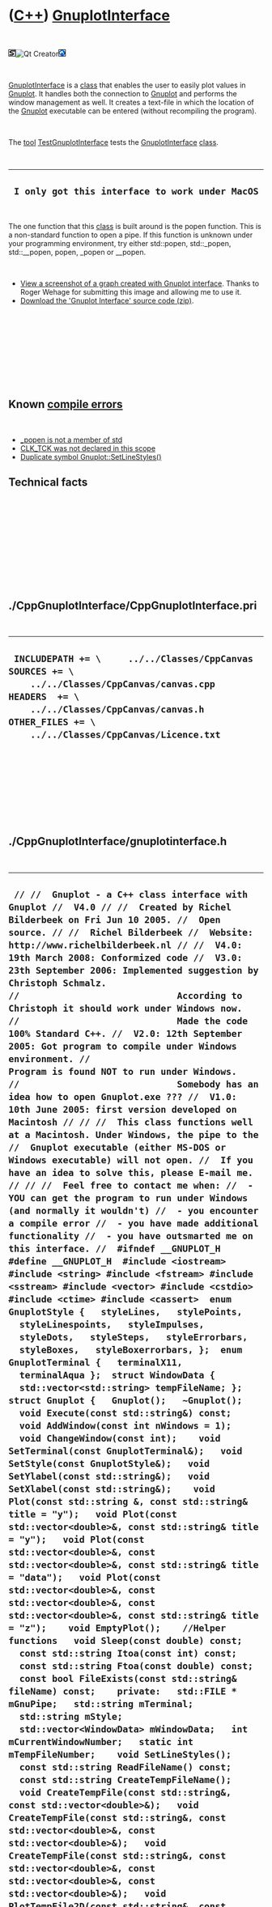 



 

 

 

 

 

([C++](Cpp.htm)) [GnuplotInterface](CppGnuplotInterface.htm)
============================================================

 

![STL](PicStl.png)![Qt
Creator](PicQtCreator.png)![Lubuntu](PicLubuntu.png)

 

[GnuplotInterface](CppGnuplotInterface.htm) is a [class](CppClass.htm)
that enables the user to easily plot values in
[Gnuplot](CppGnuplot.htm). It handles both the connection to
[Gnuplot](CppGnuplot.htm) and performs the window management as well. It
creates a text-file in which the location of the
[Gnuplot](CppGnuplot.htm) executable can be entered (without recompiling
the program).

 

The [tool](Tools.htm)
[TestGnuplotInterface](ToolTestGnuplotInterface.htm) tests the
[GnuplotInterface](CppGnuplotInterface.htm) [class](CppClass.htm).

 

  --------------------------------------------------
  ` I only got this interface to work under MacOS`
  --------------------------------------------------

 

The one function that this [class](CppClass.htm) is built around is the
popen function. This is a non-standard function to open a pipe. If this
function is unknown under your programming environment, try either
std::popen, std::\_popen, std::\_\_popen, popen, \_popen or \_\_popen.

 

-   [View a screenshot of a graph created with Gnuplot
    interface](CppGnuplotInterface.png). Thanks to Roger Wehage for
    submitting this image and allowing me to use it.
-   [Download the 'Gnuplot Interface' source
    code (zip)](CppGnuplotInterfaceSource.zip).

 

 

 

 

 

Known [compile errors](CppCompileError.htm)
-------------------------------------------

 

-   [\_popen is not a member of
    std](CppCompileError_popenIsNotAmemberOfStd.htm)
-   [CLK\_TCK was not declared in this
    scope](CppCompileErrorCLK_TCKwasNotDeclaredInThisScope.htm)
-   [Duplicate
    symbol Gnuplot::SetLineStyles()](CppCompileErrorDuplicateSymbol.htm)

Technical facts
---------------

 

 

 

 

 

 

./CppGnuplotInterface/CppGnuplotInterface.pri
---------------------------------------------

 

  --------------------------------------------------------------------------------------------------------------------------------------------------------------------------------------------------------------------
  ` INCLUDEPATH += \     ../../Classes/CppCanvas  SOURCES += \     ../../Classes/CppCanvas/canvas.cpp  HEADERS  += \     ../../Classes/CppCanvas/canvas.h  OTHER_FILES += \     ../../Classes/CppCanvas/Licence.txt`
  --------------------------------------------------------------------------------------------------------------------------------------------------------------------------------------------------------------------

 

 

 

 

 

./CppGnuplotInterface/gnuplotinterface.h
----------------------------------------

 

  --------------------------------------------------------------------------------------------------------------------------------------------------------------------------------------------------------------------------------------------------------------------------------------------------------------------------------------------------------------------------------------------------------------------------------------------------------------------------------------------------------------------------------------------------------------------------------------------------------------------------------------------------------------------------------------------------------------------------------------------------------------------------------------------------------------------------------------------------------------------------------------------------------------------------------------------------------------------------------------------------------------------------------------------------------------------------------------------------------------------------------------------------------------------------------------------------------------------------------------------------------------------------------------------------------------------------------------------------------------------------------------------------------------------------------------------------------------------------------------------------------------------------------------------------------------------------------------------------------------------------------------------------------------------------------------------------------------------------------------------------------------------------------------------------------------------------------------------------------------------------------------------------------------------------------------------------------------------------------------------------------------------------------------------------------------------------------------------------------------------------------------------------------------------------------------------------------------------------------------------------------------------------------------------------------------------------------------------------------------------------------------------------------------------------------------------------------------------------------------------------------------------------------------------------------------------------------------------------------------------------------------------------------------------------------------------------------------------------------------------------------------------------------------------------------------------------------------------------------------------------------------------------------------------------------------------------------------------------------------------------------------------------------------------------------------------------------------------------------------------------------------------------------------------------------------------------------------------------------------------------------------------------------------------------------------------------------------------------------------------------------------------------------------------------------------------------------------------------------------------------------------------------------------------------------------------
  ` // //  Gnuplot - a C++ class interface with Gnuplot //  V4.0 // //  Created by Richel Bilderbeek on Fri Jun 10 2005. //  Open source. // //  Richel Bilderbeek //  Website: http://www.richelbilderbeek.nl // //  V4.0: 19th March 2008: Conformized code //  V3.0: 23th September 2006: Implemented suggestion by Christoph Schmalz. //                             According to Christoph it should work under Windows now. //                             Made the code 100% Standard C++. //  V2.0: 12th September 2005: Got program to compile under Windows environment. //                             Program is found NOT to run under Windows. //                             Somebody has an idea how to open Gnuplot.exe ??? //  V1.0: 10th June 2005: first version developed on Macintosh // // //  This class functions well at a Macintosh. Under Windows, the pipe to the //  Gnuplot executable (either MS-DOS or Windows executable) will not open. //  If you have an idea to solve this, please E-mail me. // // //  Feel free to contact me when: //  - YOU can get the program to run under Windows (and normally it wouldn't) //  - you encounter a compile error //  - you have made additional functionality //  - you have outsmarted me on this interface. //  #ifndef __GNUPLOT_H #define __GNUPLOT_H  #include <iostream> #include <string> #include <fstream> #include <sstream> #include <vector> #include <cstdio> #include <ctime> #include <cassert>  enum GnuplotStyle {   styleLines,   stylePoints,   styleLinespoints,   styleImpulses,   styleDots,   styleSteps,   styleErrorbars,   styleBoxes,   styleBoxerrorbars, };  enum GnuplotTerminal {   terminalX11,   terminalAqua };  struct WindowData {   std::vector<std::string> tempFileName; };  struct Gnuplot {   Gnuplot();   ~Gnuplot();    void Execute(const std::string&) const;    void AddWindow(const int nWindows = 1);   void ChangeWindow(const int);    void SetTerminal(const GnuplotTerminal&);   void SetStyle(const GnuplotStyle&);   void SetYlabel(const std::string&);   void SetXlabel(const std::string&);    void Plot(const std::string &, const std::string& title = "y");   void Plot(const std::vector<double>&, const std::string& title = "y");   void Plot(const std::vector<double>&, const std::vector<double>&, const std::string& title = "data");   void Plot(const std::vector<double>&, const std::vector<double>&, const std::vector<double>&, const std::string& title = "z");    void EmptyPlot();    //Helper functions   void Sleep(const double) const;   const std::string Itoa(const int) const;   const std::string Ftoa(const double) const;   const bool FileExists(const std::string& fileName) const;    private:   std::FILE * mGnuPipe;   std::string mTerminal;   std::string mStyle;   std::vector<WindowData> mWindowData;   int mCurrentWindowNumber;   static int mTempFileNumber;    void SetLineStyles();   const std::string ReadFileName() const;   const std::string CreateTempFileName();   void CreateTempFile(const std::string&, const std::vector<double>&);   void CreateTempFile(const std::string&, const std::vector<double>&, const std::vector<double>&);   void CreateTempFile(const std::string&, const std::vector<double>&, const std::vector<double>&, const std::vector<double>&);   void PlotTempFile2D(const std::string&, const std::string&);   void PlotTempFile3D(const std::string&, const std::string&);   void Dot(const std::string& debugString = ".") const; };  #endif`
  --------------------------------------------------------------------------------------------------------------------------------------------------------------------------------------------------------------------------------------------------------------------------------------------------------------------------------------------------------------------------------------------------------------------------------------------------------------------------------------------------------------------------------------------------------------------------------------------------------------------------------------------------------------------------------------------------------------------------------------------------------------------------------------------------------------------------------------------------------------------------------------------------------------------------------------------------------------------------------------------------------------------------------------------------------------------------------------------------------------------------------------------------------------------------------------------------------------------------------------------------------------------------------------------------------------------------------------------------------------------------------------------------------------------------------------------------------------------------------------------------------------------------------------------------------------------------------------------------------------------------------------------------------------------------------------------------------------------------------------------------------------------------------------------------------------------------------------------------------------------------------------------------------------------------------------------------------------------------------------------------------------------------------------------------------------------------------------------------------------------------------------------------------------------------------------------------------------------------------------------------------------------------------------------------------------------------------------------------------------------------------------------------------------------------------------------------------------------------------------------------------------------------------------------------------------------------------------------------------------------------------------------------------------------------------------------------------------------------------------------------------------------------------------------------------------------------------------------------------------------------------------------------------------------------------------------------------------------------------------------------------------------------------------------------------------------------------------------------------------------------------------------------------------------------------------------------------------------------------------------------------------------------------------------------------------------------------------------------------------------------------------------------------------------------------------------------------------------------------------------------------------------------------------------------------------------

 

 

 

 

 

./CppGnuplotInterface/gnuplotinterface.cpp
------------------------------------------

 

  -----------------------------------------------------------------------------------------------------------------------------------------------------------------------------------------------------------------------------------------------------------------------------------------------------------------------------------------------------------------------------------------------------------------------------------------------------------------------------------------------------------------------------------------------------------------------------------------------------------------------------------------------------------------------------------------------------------------------------------------------------------------------------------------------------------------------------------------------------------------------------------------------------------------------------------------------------------------------------------------------------------------------------------------------------------------------------------------------------------------------------------------------------------------------------------------------------------------------------------------------------------------------------------------------------------------------------------------------------------------------------------------------------------------------------------------------------------------------------------------------------------------------------------------------------------------------------------------------------------------------------------------------------------------------------------------------------------------------------------------------------------------------------------------------------------------------------------------------------------------------------------------------------------------------------------------------------------------------------------------------------------------------------------------------------------------------------------------------------------------------------------------------------------------------------------------------------------------------------------------------------------------------------------------------------------------------------------------------------------------------------------------------------------------------------------------------------------------------------------------------------------------------------------------------------------------------------------------------------------------------------------------------------------------------------------------------------------------------------------------------------------------------------------------------------------------------------------------------------------------------------------------------------------------------------------------------------------------------------------------------------------------------------------------------------------------------------------------------------------------------------------------------------------------------------------------------------------------------------------------------------------------------------------------------------------------------------------------------------------------------------------------------------------------------------------------------------------------------------------------------------------------------------------------------------------------------------------------------------------------------------------------------------------------------------------------------------------------------------------------------------------------------------------------------------------------------------------------------------------------------------------------------------------------------------------------------------------------------------------------------------------------------------------------------------------------------------------------------------------------------------------------------------------------------------------------------------------------------------------------------------------------------------------------------------------------------------------------------------------------------------------------------------------------------------------------------------------------------------------------------------------------------------------------------------------------------------------------------------------------------------------------------------------------------------------------------------------------------------------------------------------------------------------------------------------------------------------------------------------------------------------------------------------------------------------------------------------------------------------------------------------------------------------------------------------------------------------------------------------------------------------------------------------------------------------------------------------------------------------------------------------------------------------------------------------------------------------------------------------------------------------------------------------------------------------------------------------------------------------------------------------------------------------------------------------------------------------------------------------------------------------------------------------------------------------------------------------------------------------------------------------------------------------------------------------------------------------------------------------------------------------------------------------------------------------------------------------------------------------------------------------------------------------------------------------------------------------------------------------------------------------------------------------------------------------------------------------------------------------------------------------------------------------------------------------------------------------------------------------------------------------------------------------------------------------------------------------------------------------------------------------------------------------------------------------------------------------------------------------------------------------------------------------------------------------------------------------------------------------------------------------------------------------------------------------------------------------------------------------------------------------------------------------------------------------------------------------------------------------------------------------------------------------------------------------------------------------------------------------------------------------------------------------------------------------------------------------------------------------------------------------------------------------------------------------------------------------------------------------------------------------------------------------------------------------------------------------------------------------------------------------------------------------------------------------------------------------------------------------------------------------------------------------------------------------------------------------------------------------------------------------------------------------------------------------------------------------------------------------------------------------------------------------------------------------------------------------------------------------------------------------------------------------------------------------------------------------------------------------------------------------------------------------------------------------------------------------------------------------------------------------------------------------------------------------------------------------------------------------------------------------------------------------------------------------------------------------------------------------------------------------------------------------------------------------------------------------------------------------------------------------------------------------------------------------------------------------------------------------------------------------------------------------------------------------------------------------------------------------------------------------------------------------------------------------------------------------------------------------------------------------------------------------------------------------------------------------------------------------------------------------------------------------------------------------------------------------------------------------------------------------------------------------------------------------------------------------------------------------------------------------------------------------------------------------------------------------------------------------------------------------------------------------------------------------------------------------------------------------------------------------------------------------------------------------------------------------------------------------------------------------------------------------------------------------------------------------------------------------------------------------------------------------------------------------------------------------------------------------------------------------------------------------------------------------------------------------------------------------------------------------------------------------------------------------------------------------------------------------------------------------------------------------------------------------------------------------------------------------------------------------------------------------------------------------------------------------------------------------------------------------------------------------------------------------------------------------------------------------------------------------------------------------------------------------------------------------------------------------------------------------------------------------------------------------------------------------------------------------------------------------------------------------------------------------------------------------------------------------------------------------------------------------------------------------------------------------------------------------------------------------------------------------------------------------------------------------------------------------------------------------------------------------------------------------------------------------------------------------------------------------------------------------------------------------------------------------------------------------------------------------------------------------------------------------------------------------------------------------------------------------------------------------------------------------------------------------------------------------------------------------------------------------------------------------------------------------------------------------------------------------------------------------------------------------------------------------------------------------------------------------------------------------------------------------------------------------------------------------------------------------------------------------------------------------------------------------------------------------------------------------------------------------------------------------------------------------------------------------------------------------------------------------------------------------------------------------------------------------------------------------------------------------------------------------------------------------------------------------------------------------------------------------------------------------------------------------------------------------------------------------------------------------------------------------------------------------------------------------------------------------------------------------------------------------------------------------------------------------------------------------------------------------------------------------------------------------------------------------------------------------------------------------------------------------------------------------------------------------------------------------------------------------------------------------------------------------------------------------------------------------------------------------------------------------------------------------------------------------------------------------------------------------------------------------------------------------------------------------------------------------------------------------------------------------------------------------------------------------------------------------------------------------------------------------------------------------------------------------------------------------------------------------------------------------------------------------------------------------------------------------------------------------------------------------------------------------------------------------------------------------------------------------------------------------------------------------------------------------------------------------------------------------------------------------------------------------------------------------------------------------------------------------------------------------------------------------------------------------------------------------------------------------------------------------------------------------------------------------------------------------------------------------------------------------------------------------------------------------------------------------------------------------------------------------------------------------------------------------------------------------------------------------------------------------------------------------------------------------------------------------------------------------------------------------------------------------------------------------------------------------------------------------------------------------------------------------------------------------------------------------------------------------------------------------------------------------
  ` //--------------------------------------------------------------------------- // //  Gnuplot - a C++ class interface with Gnuplot //  V4.0 // //  Created by Richel Bilderbeek on Fri Jun 10 2005. //  Open source. // //  Richel Bilderbeek //  Website: http://www.richelbilderbeek.nl // //  V4.0: 19th March 2008: Conformized code //  V3.0: 23th September 2006: Implemented suggestion by Christoph Schmalz. //                             According to Christoph it should work under Windows now. //                             Made the code 100% Standard C++. //  V2.0: 12th September 2005: Got program to compile under Windows environment. //                             Program is found NOT to run under Windows. //                             Somebody has an idea how to open Gnuplot.exe ??? //  V1.0: 10th June 2005: first version developed on Macintosh // // //  This class functions well at a Macintosh. Under Windows, the pipe to the //  Gnuplot executable (either MS-DOS or Windows executable) will not open. //  If you have an idea to solve this, please E-mail me. // // //  Feel free to contact me when: //  - YOU can get the program to run under Windows (and normally it wouldn't) //  - you encounter a compile error //  - you have made additional functionality //  - you have outsmarted me on this interface. // //---------------------------------------------------------------------------------- #include "UnitGnuplotInterface.h" //---------------------------------------------------------------------------------- //#define EXTENSIVE_LOG //---------------------------------------------------------------------------------- int Gnuplot::mTempFileNumber = 0; //---------------------------------------------------------------------------------- Gnuplot::Gnuplot() :     mGnuPipe(0),     mTerminal("aqua"),     mStyle("lines"),     mCurrentWindowNumber(0) {   const std::string fileName = ReadFileName();   if (FileExists(fileName)==false)   {     std::cout       << "\nGnuplot file '" << fileName << "' does not exist."       << "\nTherefore, change the line in 'GnuplotLocation.txt"       << "\nto your Gnuplot location (e.g. 'c:/gnuplot/gnuplot')"       << "\nThis error is generated in line " << __LINE__       << "\nof file " << __FILE__ << std::endl       << "\n\nPress key to terminate program." << std::endl;     std::cin.get();     std::exit(1);   }   std::cout     << "Gnuplot executable found at '" << fileName << "'."     << "\nOpening pipe to Gnuplot" << std::endl;   mGnuPipe = std::_popen((fileName+" -persist").c_str(),"w"); //Changed 'rw' to 'w'   if (mGnuPipe==0)   {     std::cout << "Couldn't open connection to gnuplot" << std::endl;     std::cin.get();     std::exit(1);   }   SetLineStyles();   AddWindow();   ChangeWindow(0); } //---------------------------------------------------------------------------------- ///This reads the location of Gnuplot from the config file called GnuplotLocation.txt ///If it cannot find this file, it is created with a default value const std::string Gnuplot::ReadFileName() const {   const std::string fileName = "GnuplotLocation.txt";   std::string returnFileName;   if (FileExists(fileName)==true)   {     std::ifstream file(fileName.c_str());     assert(file.is_open()==true);     file >> returnFileName;     file.close();   }   else   {     std::ofstream file(fileName.c_str());     assert(file.is_open()==true);     returnFileName ="/sw/bin/gnuplot";     file << returnFileName << '\n';     file.close();   }   return returnFileName; } //---------------------------------------------------------------------------------- Gnuplot::~Gnuplot() {   const int nWindows = mWindowData.size();   for(int i=0; i!=nWindows; ++i)   {     mCurrentWindowNumber = i;     EmptyPlot();   }   if (_pclose(mGnuPipe) == -1) assert(!"Problem closing communication to Gnuplot"); } //---------------------------------------------------------------------------------- void Gnuplot::EmptyPlot() {   const int nPlots = mWindowData[mCurrentWindowNumber].tempFileName.size();   for (int i=0; i!=nPlots; ++i)   {     Dot("Removing file: " + mWindowData[mCurrentWindowNumber].tempFileName[i]);     std::remove(mWindowData[mCurrentWindowNumber].tempFileName[i].c_str());   } } //---------------------------------------------------------------------------------- void Gnuplot::SetTerminal(const GnuplotTerminal& terminal) {   switch(terminal)   {     case terminalAqua : mTerminal = "aqua"; break;     case terminalX11  : mTerminal = "x11" ; break;     default: assert(!"Unknown GnuplotTerminal");   } } //---------------------------------------------------------------------------------- void Gnuplot::SetStyle(const GnuplotStyle& style) {   switch(style)   {     case styleLines        : mStyle = "lines"; break;     case stylePoints       : mStyle = "points"; break;     case styleLinespoints  : mStyle = "linespoints"; break;     case styleImpulses     : mStyle = "impulses"; break;     case styleDots         : mStyle = "dots"; break;     case styleSteps        : mStyle = "steps"; break;     case styleErrorbars    : mStyle = "errorbars"; break;     case styleBoxes        : mStyle = "boxes"; break;     case styleBoxerrorbars : mStyle = "boxerrorbars"; break;     default: assert(!"Unknown GnuplotStyle");   } } //---------------------------------------------------------------------------------- void Gnuplot::Execute(const std::string& cmdstr) const {   Dot("Command sent to Gnuplot: " + static_cast<std::string>(cmdstr));   fputs((cmdstr+"\n").c_str(),mGnuPipe);   fflush(mGnuPipe);    Sleep(1.0); //Setting this sleep time too low results in errors } //---------------------------------------------------------------------------------- void Gnuplot::SetYlabel(const std::string& label) {   const std::string command = "set ylabel \""+label+"\"";   Execute(command.c_str()); } //---------------------------------------------------------------------------------- void Gnuplot::SetXlabel(const std::string& label) {   const std::string command = "set xlabel \""+label+"\"";   Execute(command.c_str()); } //---------------------------------------------------------------------------------- ///Change to plotting windows to 'windowNumber'. If this window number is beyond ///the amount of windows created, a new window will be created and that window ///will be set as the plotting window void Gnuplot::ChangeWindow(const int windowNumber) {   if (windowNumber==mCurrentWindowNumber) return;   if (windowNumber>= static_cast<int>(mWindowData.size()))   {     AddWindow();     mCurrentWindowNumber = mWindowData.size()-1;   }   else   {     mCurrentWindowNumber=windowNumber;   }   const std::string myCommand = "set terminal "+mTerminal+" "+Itoa(mCurrentWindowNumber+1);   Execute(myCommand.c_str()); } //---------------------------------------------------------------------------------- ///Creates an extra 'nWindows' display windows. void Gnuplot::AddWindow(const int nWindows) {   for (int i=0; i!=nWindows; ++i)   {     WindowData temp;     mWindowData.push_back(temp);   } } //---------------------------------------------------------------------------------- void Gnuplot::Plot(const std::string &equation, const std::string &title) {   std::string myCommand;   if (mWindowData[mCurrentWindowNumber].tempFileName.size() > 0)     myCommand = "replot " + equation + " title \"" + title + "\" with " + mStyle;   else     myCommand = "plot " + equation + " title \"" + title + "\" with " + mStyle;    Execute(myCommand.c_str()); } //---------------------------------------------------------------------------------- void Gnuplot::Plot(const std::vector<double>& x, const std::string &title) {   const std::string tempFileName = CreateTempFileName();   CreateTempFile(tempFileName,x);   PlotTempFile2D(tempFileName,title); } //---------------------------------------------------------------------------------- void Gnuplot::Plot(const std::vector<double>& x, const std::vector<double>& y, const std::string &title) {   const std::string tempFileName = CreateTempFileName();   CreateTempFile(tempFileName,x,y);   PlotTempFile2D(tempFileName,title); } //---------------------------------------------------------------------------------- void Gnuplot::Plot(const std::vector<double>& x, const std::vector<double>& y, const std::vector<double>& z, const std::string &title) {   const std::string tempFileName = CreateTempFileName();   CreateTempFile(tempFileName,x,y,z);   PlotTempFile3D(tempFileName,title); } //---------------------------------------------------------------------------------- void Gnuplot::PlotTempFile2D(const std::string& tempFileName, const std::string& title) {   std::string myCommand;   const int nSeries = mWindowData[mCurrentWindowNumber].tempFileName.size();   //Linestyles are nice, but don't work on my terminal...   ///if (nSeries>12) std::cout << "MAKE MORE LINESTYLES!!!" << std::endl;   //if ( nSeries == 0)   // myCommand = "plot \"" + tempFileName + "\" ls "+Itoa(nSerie)+" title \"" + title + "\" with " + mStyle;   //else   // myCommand = "replot \"" + tempFileName + "\" ls "+Itoa(nSerie)+" title \"" + title + "\" with " + mStyle;    if ( nSeries == 0)     myCommand = "plot \"" + tempFileName + "\" title \"" + title + "\" with " + mStyle;   else     myCommand = "replot \"" + tempFileName + "\" title \"" + title + "\" with " + mStyle;    Execute(myCommand.c_str());   Sleep(1.0); //Setting this sleep time too low results in errors   mWindowData[mCurrentWindowNumber].tempFileName.push_back(tempFileName);  } //---------------------------------------------------------------------------------- void Gnuplot::PlotTempFile3D(const std::string& tempFileName, const std::string& title) {   //Does not work on my computer. Should be something like this...   Execute("set pm3d");   std::string myCommand;   if (mWindowData[mCurrentWindowNumber].tempFileName.size() == 0)     myCommand = "splot \"" + tempFileName + "\" title \"" + title + "\" with pm3d palette";   else     myCommand = "replot \"" + tempFileName + "\" title \"" + title + "\" with pm3d palette";    Execute(myCommand.c_str());    Sleep(1.0); //Setting this sleep time too low results in errors   mWindowData[mCurrentWindowNumber].tempFileName.push_back(tempFileName); } //---------------------------------------------------------------------------------- const std::string Gnuplot::CreateTempFileName() {   ++mTempFileNumber;   const std::string tempFileName = "GnuplotTemp"+Itoa(mTempFileNumber);   Dot("Created temp file '" + tempFileName);   return(tempFileName); } //---------------------------------------------------------------------------------- void Gnuplot::CreateTempFile(const std::string& tempFileName, const std::vector<double>& x) {   std::ofstream file(tempFileName.c_str());   assert(file.is_open()==true);   const int size = x.size();   for (int i = 0; i != size; i++) file << x[i] << std::endl;   file.close(); } //---------------------------------------------------------------------------------- void Gnuplot::CreateTempFile(const std::string& tempFileName, const std::vector<double>& x, const std::vector<double>& y) {   assert(x.size()==y.size());    std::ofstream file(tempFileName.c_str());   assert(file.is_open()==true);   const int size = x.size();   for (int i = 0; i != size; i++) file << x[i] << " " << y[i] << std::endl;   file.close(); } //---------------------------------------------------------------------------------- void Gnuplot::CreateTempFile(const std::string& tempFileName, const std::vector<double>& x, const std::vector<double>& y, const std::vector<double>& z) {   assert(x.size()==y.size());   assert(y.size()==z.size());    std::ofstream file(tempFileName.c_str());   assert(file.is_open()==true);   const int size = x.size();   for (int i = 0; i != size; i++) file << x[i] << " " << y[i] << " " << z[i] << std::endl;   file.close(); } //---------------------------------------------------------------------------------- void Gnuplot::SetLineStyles() {   //Does not work on all terminals. Like mine... :-(   //Execute("set style line  1 lt pal frac 0.0 lw 2");   //Execute("set style line  2 lt pal frac 0.0 lw 4");   //Execute("set style line  3 lt pal frac 0.2 lw 2");   //Execute("set style line  4 lt pal frac 0.2 lw 4");   //Execute("set style line  5 lt pal frac 0.4 lw 2");   //Execute("set style line  6 lt pal frac 0.4 lw 4");   //Execute("set style line  7 lt pal frac 0.6 lw 2");   //Execute("set style line  8 lt pal frac 0.6 lw 4");   //Execute("set style line  9 lt pal frac 0.8 lw 2");   //Execute("set style line 10 lt pal frac 0.8 lw 4");   //Execute("set style line 11 lt pal frac 1.0 lw 2");   //Execute("set style line 12 lt pal frac 1.0 lw 4"); } //---------------------------------------------------------------------------------- ///Logging when in developmental phase void Gnuplot::Dot(const std::string& debugString) const {   #ifdef EXTENSIVE_LOG   std::cout << "DOT: " << debugString << std::endl;   #endif } //---------------------------------------------------------------------------------- ///Wait for myTime seconds void Gnuplot::Sleep(const double myTime) const {   std::clock_t timeStart = std::clock();   std::clock_t timeEnd   = std::clock();   while ((std::difftime(timeEnd,timeStart) / CLK_TCK) < myTime)   {     //Wait...   } } //----------------------------------------------------------------------------------  ///Converts an integer to a string const std::string Gnuplot::Itoa(const int number) const {   std::ostringstream o;   if (!(o << number)) return "ERROR";   return o.str(); } //---------------------------------------------------------------------------------- ///Converts a double to a string const std::string Gnuplot::Ftoa(const double number) const {   std::ostringstream o;   if (!(o << number)) return "ERROR";   return o.str(); } //---------------------------------------------------------------------------------- ///Checks if a file exists const bool Gnuplot::FileExists(const std::string& fileName) const {   std::fstream fin;   fin.open(fileName.c_str(),std::ios::in);   if( fin.is_open() )   {     fin.close();     return true;   }   fin.close();   return false; } //---------------------------------------------------------------------------------- //---------------------------------------------------------------------------------- //---------------------------------------------------------------------------------- //---------------------------------------------------------------------------------- //---------------------------------------------------------------------------------- //---------------------------------------------------------------------------------- //----------------------------------------------------------------------------------`
  -----------------------------------------------------------------------------------------------------------------------------------------------------------------------------------------------------------------------------------------------------------------------------------------------------------------------------------------------------------------------------------------------------------------------------------------------------------------------------------------------------------------------------------------------------------------------------------------------------------------------------------------------------------------------------------------------------------------------------------------------------------------------------------------------------------------------------------------------------------------------------------------------------------------------------------------------------------------------------------------------------------------------------------------------------------------------------------------------------------------------------------------------------------------------------------------------------------------------------------------------------------------------------------------------------------------------------------------------------------------------------------------------------------------------------------------------------------------------------------------------------------------------------------------------------------------------------------------------------------------------------------------------------------------------------------------------------------------------------------------------------------------------------------------------------------------------------------------------------------------------------------------------------------------------------------------------------------------------------------------------------------------------------------------------------------------------------------------------------------------------------------------------------------------------------------------------------------------------------------------------------------------------------------------------------------------------------------------------------------------------------------------------------------------------------------------------------------------------------------------------------------------------------------------------------------------------------------------------------------------------------------------------------------------------------------------------------------------------------------------------------------------------------------------------------------------------------------------------------------------------------------------------------------------------------------------------------------------------------------------------------------------------------------------------------------------------------------------------------------------------------------------------------------------------------------------------------------------------------------------------------------------------------------------------------------------------------------------------------------------------------------------------------------------------------------------------------------------------------------------------------------------------------------------------------------------------------------------------------------------------------------------------------------------------------------------------------------------------------------------------------------------------------------------------------------------------------------------------------------------------------------------------------------------------------------------------------------------------------------------------------------------------------------------------------------------------------------------------------------------------------------------------------------------------------------------------------------------------------------------------------------------------------------------------------------------------------------------------------------------------------------------------------------------------------------------------------------------------------------------------------------------------------------------------------------------------------------------------------------------------------------------------------------------------------------------------------------------------------------------------------------------------------------------------------------------------------------------------------------------------------------------------------------------------------------------------------------------------------------------------------------------------------------------------------------------------------------------------------------------------------------------------------------------------------------------------------------------------------------------------------------------------------------------------------------------------------------------------------------------------------------------------------------------------------------------------------------------------------------------------------------------------------------------------------------------------------------------------------------------------------------------------------------------------------------------------------------------------------------------------------------------------------------------------------------------------------------------------------------------------------------------------------------------------------------------------------------------------------------------------------------------------------------------------------------------------------------------------------------------------------------------------------------------------------------------------------------------------------------------------------------------------------------------------------------------------------------------------------------------------------------------------------------------------------------------------------------------------------------------------------------------------------------------------------------------------------------------------------------------------------------------------------------------------------------------------------------------------------------------------------------------------------------------------------------------------------------------------------------------------------------------------------------------------------------------------------------------------------------------------------------------------------------------------------------------------------------------------------------------------------------------------------------------------------------------------------------------------------------------------------------------------------------------------------------------------------------------------------------------------------------------------------------------------------------------------------------------------------------------------------------------------------------------------------------------------------------------------------------------------------------------------------------------------------------------------------------------------------------------------------------------------------------------------------------------------------------------------------------------------------------------------------------------------------------------------------------------------------------------------------------------------------------------------------------------------------------------------------------------------------------------------------------------------------------------------------------------------------------------------------------------------------------------------------------------------------------------------------------------------------------------------------------------------------------------------------------------------------------------------------------------------------------------------------------------------------------------------------------------------------------------------------------------------------------------------------------------------------------------------------------------------------------------------------------------------------------------------------------------------------------------------------------------------------------------------------------------------------------------------------------------------------------------------------------------------------------------------------------------------------------------------------------------------------------------------------------------------------------------------------------------------------------------------------------------------------------------------------------------------------------------------------------------------------------------------------------------------------------------------------------------------------------------------------------------------------------------------------------------------------------------------------------------------------------------------------------------------------------------------------------------------------------------------------------------------------------------------------------------------------------------------------------------------------------------------------------------------------------------------------------------------------------------------------------------------------------------------------------------------------------------------------------------------------------------------------------------------------------------------------------------------------------------------------------------------------------------------------------------------------------------------------------------------------------------------------------------------------------------------------------------------------------------------------------------------------------------------------------------------------------------------------------------------------------------------------------------------------------------------------------------------------------------------------------------------------------------------------------------------------------------------------------------------------------------------------------------------------------------------------------------------------------------------------------------------------------------------------------------------------------------------------------------------------------------------------------------------------------------------------------------------------------------------------------------------------------------------------------------------------------------------------------------------------------------------------------------------------------------------------------------------------------------------------------------------------------------------------------------------------------------------------------------------------------------------------------------------------------------------------------------------------------------------------------------------------------------------------------------------------------------------------------------------------------------------------------------------------------------------------------------------------------------------------------------------------------------------------------------------------------------------------------------------------------------------------------------------------------------------------------------------------------------------------------------------------------------------------------------------------------------------------------------------------------------------------------------------------------------------------------------------------------------------------------------------------------------------------------------------------------------------------------------------------------------------------------------------------------------------------------------------------------------------------------------------------------------------------------------------------------------------------------------------------------------------------------------------------------------------------------------------------------------------------------------------------------------------------------------------------------------------------------------------------------------------------------------------------------------------------------------------------------------------------------------------------------------------------------------------------------------------------------------------------------------------------------------------------------------------------------------------------------------------------------------------------------------------------------------------------------------------------------------------------------------------------------------------------------------------------------------------------------------------------------------------------------------------------------------------------------------------------------------------------------------------------------------------------------------------------------------------------------------------------------------------------------------------------------------------------------------------------------------------------------------------------------------------------------------------------------------------------------------------------------------------------------------------------------------------------------------------------------------------------------------------------------------------------------------------------------------------------------------------------------------------------------------------------------------------------------------------------------------------------------------------------------------------------------------------------------------------------------------------------------------------------------------------------------------------------------------------------------------------------------------------------------------------------------------------------------------------------------------------------------------------------------------------------------------------------------------------------------------------------------------------------------------------------------------------------------------------------------------------------------------------------------

 

 

 

 

 





 




This page has been created by the [tool](Tools.htm)
[CodeToHtml](ToolCodeToHtml.htm)
